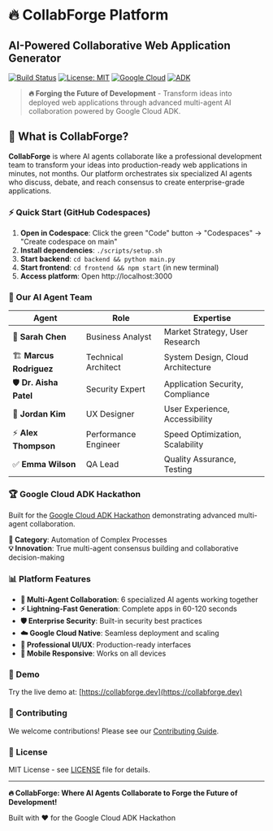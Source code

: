 # 🔥 CollabForge Platform
## AI-Powered Collaborative Web Application Generator

[![Build Status](https://github.com/LightLLM/collabforge-platform/workflows/CollabForge%20CI/badge.svg)](https://github.com/LightLLM/collabforge-platform/actions)
[![License: MIT](https://img.shields.io/badge/License-MIT-yellow.svg)](https://opensource.org/licenses/MIT)
[![Google Cloud](https://img.shields.io/badge/cloud-Google%20Cloud-4285f4)](https://cloud.google.com/)
[![ADK](https://img.shields.io/badge/AI-Agent%20Development%20Kit-blue)](https://github.com/google/adk-python)

> **🔥 Forging the Future of Development** - Transform ideas into deployed web applications through advanced multi-agent AI collaboration powered by Google Cloud ADK.

## 🌟 What is CollabForge?

**CollabForge** is where AI agents collaborate like a professional development team to transform your ideas into production-ready web applications in minutes, not months. Our platform orchestrates six specialized AI agents who discuss, debate, and reach consensus to create enterprise-grade applications.

### ⚡ Quick Start (GitHub Codespaces)

1. **Open in Codespace**: Click the green "Code" button → "Codespaces" → "Create codespace on main"
2. **Install dependencies**: `./scripts/setup.sh`
3. **Start backend**: `cd backend && python main.py`
4. **Start frontend**: `cd frontend && npm start` (in new terminal)
5. **Access platform**: Open http://localhost:3000

### 🤖 Our AI Agent Team

| Agent | Role | Expertise |
|-------|------|-----------|
| 🧠 **Sarah Chen** | Business Analyst | Market Strategy, User Research |
| 🏗️ **Marcus Rodriguez** | Technical Architect | System Design, Cloud Architecture |
| 🛡️ **Dr. Aisha Patel** | Security Expert | Application Security, Compliance |
| 🎨 **Jordan Kim** | UX Designer | User Experience, Accessibility |
| ⚡ **Alex Thompson** | Performance Engineer | Speed Optimization, Scalability |
| ✅ **Emma Wilson** | QA Lead | Quality Assurance, Testing |

### 🏆 Google Cloud ADK Hackathon

Built for the [Google Cloud ADK Hackathon](https://developers.google.com/community/hackathons) demonstrating advanced multi-agent collaboration.

**🎯 Category**: Automation of Complex Processes  
**💡 Innovation**: True multi-agent consensus building and collaborative decision-making

### 📊 Platform Features

- **🤖 Multi-Agent Collaboration**: 6 specialized AI agents working together
- **⚡ Lightning-Fast Generation**: Complete apps in 60-120 seconds  
- **🛡️ Enterprise Security**: Built-in security best practices
- **☁️ Google Cloud Native**: Seamless deployment and scaling
- **🎨 Professional UI/UX**: Production-ready interfaces
- **📱 Mobile Responsive**: Works on all devices

### 🚀 Demo

Try the live demo at: [https://collabforge.dev](https://collabforge.dev)

### 🤝 Contributing

We welcome contributions! Please see our [Contributing Guide](CONTRIBUTING.md).

### 📄 License

MIT License - see [LICENSE](LICENSE) file for details.

---

**🔥 CollabForge: Where AI Agents Collaborate to Forge the Future of Development!**

Built with ❤️ for the Google Cloud ADK Hackathon
